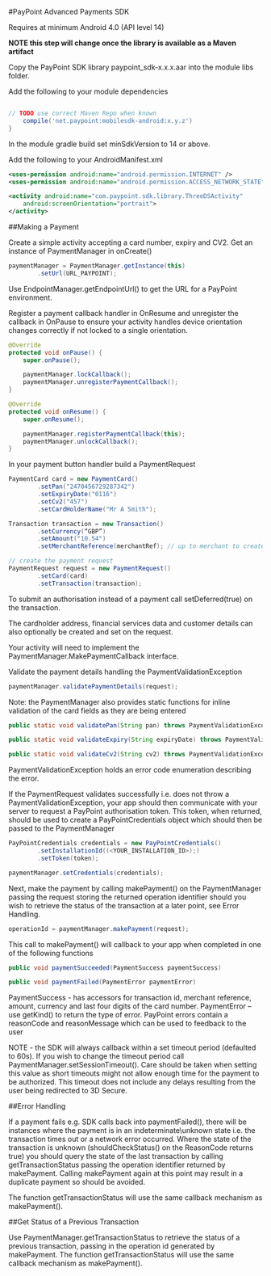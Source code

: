 #PayPoint Advanced Payments SDK

Requires at minimum Android 4.0 (API level 14)

**NOTE this step will change once the library is available as a Maven artifact**

Copy the PayPoint SDK library paypoint_sdk-x.x.x.aar into the module libs folder.

Add the following to your module dependencies

```groovy

// TODO use correct Maven Repo when known
    compile('net.paypoint:mobilesdk-android:x.y.z')
}
```

In the module gradle build set minSdkVersion to 14 or above.

Add the following to your AndroidManifest.xml

```xml
<uses-permission android:name="android.permission.INTERNET" />
<uses-permission android:name="android.permission.ACCESS_NETWORK_STATE" />

<activity android:name="com.paypoint.sdk.library.ThreeDSActivity"
    android:screenOrientation="portrait">
</activity>
```

##Making a Payment

Create a simple activity accepting a card number, expiry and CV2.
Get an instance of PaymentManager in onCreate()

```java
paymentManager = PaymentManager.getInstance(this)
        .setUrl(URL_PAYPOINT);
```

Use EndpointManager.getEndpointUrl() to get the URL for a PayPoint environment.

Register a payment callback handler in OnResume and unregister the callback in OnPause to ensure your activity handles device orientation changes correctly if not locked to a single orientation.

```java
@Override
protected void onPause() {
    super.onPause();

    paymentManager.lockCallback();
    paymentManager.unregisterPaymentCallback();
}

@Override
protected void onResume() {
    super.onResume();

    paymentManager.registerPaymentCallback(this);
    paymentManager.unlockCallback();
}
```

In your payment button handler build a PaymentRequest

```java
PaymentCard card = new PaymentCard()
        .setPan("2470456729287342")
        .setExpiryDate("0116")
        .setCv2("457")
        .setCardHolderName("Mr A Smith");

Transaction transaction = new Transaction()
        .setCurrency(“GBP”)
        .setAmount("10.54")
        .setMerchantReference(merchantRef); // up to merchant to create a unique merchantRef

// create the payment request
PaymentRequest request = new PaymentRequest()
        .setCard(card)
        .setTransaction(transaction);
```

To submit an authorisation instead of a payment call setDeferred(true) on the transaction.

The cardholder address, financial services data and customer details can also optionally be created and set on the request.

Your activity will need to implement the PaymentManager.MakePaymentCallback interface.

Validate the payment details handling the PaymentValidationException

```java
paymentManager.validatePaymentDetails(request);
```

Note: the PaymentManager also provides static functions for inline validation of the card fields as they are being entered

```java
public static void validatePan(String pan) throws PaymentValidationException

public static void validateExpiry(String expiryDate) throws PaymentValidationException

public static void validateCv2(String cv2) throws PaymentValidationException
```

PaymentValidationException holds an error code enumeration describing the error.

If the PaymentRequest validates successfully i.e. does not throw a PaymentValidationException, your app should then communicate with your server to request a PayPoint authorisation token. This token, when returned, should be used to create a PayPointCredentials object which should then be passed to the PaymentManager

```java
PayPointCredentials credentials = new PayPointCredentials()
        .setInstallationId((<YOUR_INSTALLATION_ID>);)
        .setToken(token);

paymentManager.setCredentials(credentials);
```

Next, make the payment by calling makePayment() on the PaymentManager passing the request storing the returned operation identifier should you wish to retrieve the status of the transaction at a later point, see Error Handling.

```java
operationId = paymentManager.makePayment(request);
```

This call to makePayment() will callback to your app when completed in one of the following functions

```java
public void paymentSucceeded(PaymentSuccess paymentSuccess)

public void paymentFailed(PaymentError paymentError)
```

PaymentSuccess - has accessors for transaction id, merchant reference, amount, currency and last four digits of the card number.
PaymentError – use getKind() to return the type of error. PayPoint errors contain a reasonCode and reasonMessage which can be used to feedback to the user

NOTE - the SDK will always callback within a set timeout period (defaulted to 60s). If you wish to change the timeout period call PaymentManager.setSessionTimeout().
Care should be taken when setting this value as short timeouts might not allow enough time for the payment to be authorized.
This timeout does not include any delays resulting from the user being redirected to 3D Secure.

##Error Handling

If a payment fails e.g. SDK calls back into paymentFailed(), there will be instances where the payment is in an indeterminate\unknown state i.e. the transaction times out or a network error occurred.
Where the state of the transaction is unknown (shouldCheckStatus() on the ReasonCode returns true) you should query the state of the last transaction by calling getTransactionStatus passing the operation identifier returned by makePayment.
Calling makePayment again at this point may result in a duplicate payment so should be avoided.

The function getTransactionStatus will use the same callback mechanism as makePayment().

##Get Status of a Previous Transaction

Use PaymentManager.getTransactionStatus to retrieve the status of a previous transaction, passing in the operation id generated by makePayment.
The function getTransactionStatus will use the same callback mechanism as makePayment().







